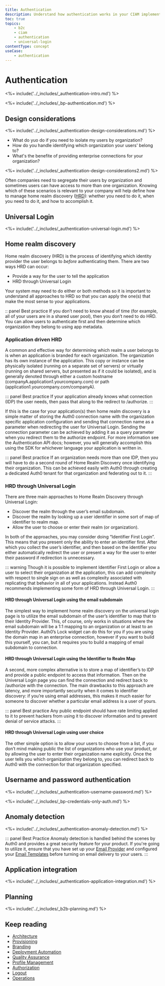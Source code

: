 ```yaml
---
title: Authentication
description: Understand how authentication works in your CIAM implementation.
toc: true
topics:
    - b2c
    - ciam
    - authentication
    - universal-login
contentType: concept
useCase:
    - authentication
---
```

# Authentication

<%= include('../_includes/_authentication-intro.md') %>

<%= include('../_includes/_bp-authentication.md') %>

## Design considerations

<%= include('../_includes/_authentication-design-considerations.md') %>
* What do yuo do if you need to isolate my users by organization?
* How do you handle identifying which organization your users' belong to?
* What's the benefite of providing enterprise connections for your organization?

<%= include('../_includes/_authentication-design-considerations2.md') %>

Often companies need to segregate their users by organization and sometimes users can have access to more than one organization. Knowing which of these scenarios is relevant to your company will help define how to manage home realm discovery ([HRD](#home-realm-discovery)): whether you need to do it, when you need to do it, and how to accomplish it.

## Universal Login

<%= include('../_includes/_authentication-universal-login.md') %>

## Home realm discovery

Home realm discovery (HRD) is the process of identifying which identity provider the user belongs to *before* authenticating them. There are two ways HRD can occur: 

* Provide a way for the user to tell the application
* HRD through Universal Login

Your system may need to do either or both methods so it is important to understand all approaches to HRD so that you can apply the one(s) that make the most sense to your applications. 

:: panel Best practice
If you don’t need to know ahead of time (for example, all of your users are in a shared user pool), then you don’t need to do HRD. You can allow users to authenticate first and then determine which organization they belong to using app metadata.

### Application driven HRD

A common and effective way for determining which realm a user belongs to is when an application is branded for each organization.  The organization has its own instance of the application.  This copy or instance can be physically isolated (running on a separate set of servers) or virtually (running on shared servers, but presented as if it could be isolated), and is generally denoted through either a custom hostname (companyA.application1.yourcompany.com) or path (application1.yourcompany.com/companyA).

::: panel Best practice
If your application already knows what connection (IDP) the user needs, then pass that along to the redirect to /authorize.
:::

If this is the case for your application(s) then home realm discovery is a simple matter of storing the Auth0 connection name with the organization specific application configuration and sending that connection name as a parameter when redirecting the user for Universal Login. Sending the connection parameter can be achieved by adding it as a query parameter when you redirect them to the authorize endpoint. For more information see the Authentication API docs; however, you will generally accomplish this using the SDK for whichever language your application is written in.

::: panel Best practice
If an organization needs more than one IDP, then you will have to do a second round of Home Realm Discovery once identifying their organization.  This can be achieved easily with Auth0 through creating a dedicated Auth0 tenant for that organization and federating out to it. 
:::

### HRD through Universal Login

There are three main approaches to Home Realm Discovery through Universal Login:

* Discover the realm through the user’s email subdomain.
* Discover the realm by looking up a user identifier in some sort of map of identifier to realm map.
* Allow the user to choose or enter their realm (or organization).

In both of the approaches, you may consider doing “Identifier First Login”. This means that you present only the ability to enter an identifier first.  After which you collect the user’s identifier, and then based on the identifier you either automatically redirect the user or present a way for the user to enter their password if redirection is unnecessary.

::: warning
Though it is possible to implement Identifier First Login or allow a user to select their organization at the application, this can add complexity with respect to single sign on as well as complexity associated with replicating that behavior in all of your applications.  Instead Auth0 recommends implementing some form of HRD through Universal Login.
:::

#### HRD through Universal Login using the email subdomain

The simplest way to implement home realm discovery on the universal login page is to utilize the email subdomain of the user’s identifier to map that to their Identity Provider. This, of course, only works in situations where the email subdomain will be a 1:1 mapping to an organization or at least to an Identity Provider.  Auth0’s Lock widget can do this for you if you are using the domain map in an enterprise connection, however if you want to build this yourself, you can, but it requires you to build a mapping of email subdomain to connection.

#### HRD through Universal Login using the Identifier to Realm Map

A second, more complex alternative is to store a map of identifier’s to IDP and provide a public endpoint to access that information.  Then on the Universal Login page you can find the connection and redirect back to /authorize with the connection.  The main drawbacks to this approach are latency, and more importantly security when it comes to identifier discovery: if you’re using email addresses, this makes it much easier for someone to discover whether a particular email address is a user of yours.

::: panel Best practice
Any public endpoint should have rate limiting applied to it to prevent hackers from using it to discover information and to prevent denial of service attacks.
:::

#### HRD through Universal Login using user choice

The other simple option is to allow your users to choose from a list, if you don’t mind making public the list of organizations who use your product, or by allowing the user to enter their organization name explicitly.  Once the user tells you which organization they belong to, you can redirect back to Auth0 with the connection for that organization specified.

## Username and password authentication

<%= include('../_includes/_authentication-username-password.md') %>

<%= include('../_includes/_bp-credentials-only-auth.md') %>

## Anomaly detection

<%= include('../_includes/_authentication-anomaly-detection.md') %>

::: panel Best Practice
Anomaly detection is handled behind the scenes by Auth0 and provides a great security feature for your product. If you're going to utilize it, ensure that you have set up your [Email Provider](/architecture-scenarios/b2b/b2b-operations#email-provider-setup) and configured your [Email Templates](/architecture-scenarios/b2b/b2b-branding#email-template-customization) before turning on email delivery to your users.
:::

## Application integration

<%= include('../_includes/_authentication-application-integration.md') %>

## Planning

<%= include('../_includes/_b2b-planning.md') %>

## Keep reading

* [Architecture](/architecture-scenarios/b2b/b2b-architecture)
* [Provisioning](/architecture-scenarios/b2b/b2b-provisioning)
* [Branding](/architecture-scenarios/b2b/b2b-branding)
* [Deployment Automation](/architecture-scenarios/b2b/b2b-deployment)
* [Quality Assurance](/architecture-scenarios/b2b/b2b-qa)
* [Profile Management](/architecture-scenarios/b2b/b2b-profile-mgmt)
* [Authorization](/architecture-scenarios/b2b/b2b-authorization)
* [Logout](/architecture-scenarios/b2b/b2b-logout)
* [Operations](/architecture-scenarios/b2b/b2b-operations)
